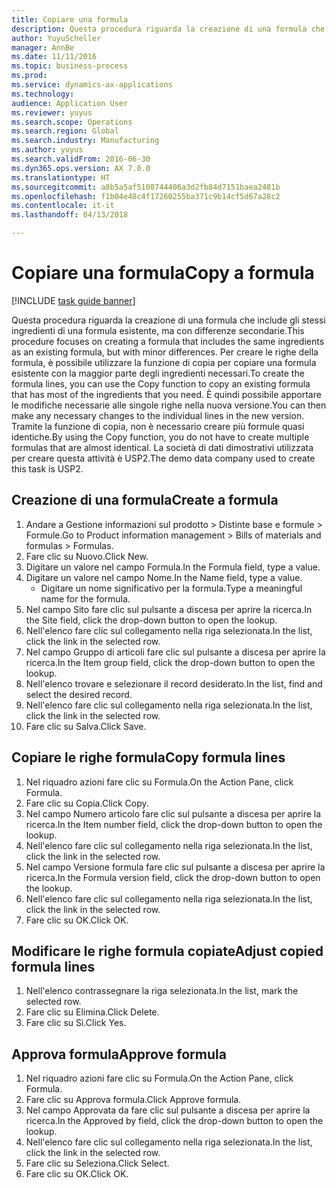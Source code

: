 ```yaml
--- 
title: Copiare una formula
description: Questa procedura riguarda la creazione di una formula che include gli stessi ingredienti di una formula esistente, ma con differenze secondarie.
author: YuyuScheller
manager: AnnBe
ms.date: 11/11/2016
ms.topic: business-process
ms.prod: 
ms.service: dynamics-ax-applications
ms.technology: 
audience: Application User
ms.reviewer: yuyus
ms.search.scope: Operations
ms.search.region: Global
ms.search.industry: Manufacturing
ms.author: yuyus
ms.search.validFrom: 2016-06-30
ms.dyn365.ops.version: AX 7.0.0
ms.translationtype: HT
ms.sourcegitcommit: a8b5a5af5108744406a3d2fb84d7151baea2481b
ms.openlocfilehash: f1b04e48c4f17260255ba371c9b14cf5d67a28c2
ms.contentlocale: it-it
ms.lasthandoff: 04/13/2018

---
```

# <a name="copy-a-formula"></a><span data-ttu-id="70794-103">Copiare una formula</span><span class="sxs-lookup"><span data-stu-id="70794-103">Copy a formula</span></span>

[!INCLUDE [task guide banner](../../includes/task-guide-banner.md)]

<span data-ttu-id="70794-104">Questa procedura riguarda la creazione di una formula che include gli stessi ingredienti di una formula esistente, ma con differenze secondarie.</span><span class="sxs-lookup"><span data-stu-id="70794-104">This procedure focuses on creating a formula that includes the same ingredients as an existing formula, but with minor differences.</span></span> <span data-ttu-id="70794-105">Per creare le righe della formula, è possibile utilizzare la funzione di copia per copiare una formula esistente con la maggior parte degli ingredienti necessari.</span><span class="sxs-lookup"><span data-stu-id="70794-105">To create the formula lines, you can use the Copy function to copy an existing formula that has most of the ingredients that you need.</span></span> <span data-ttu-id="70794-106">È quindi possibile apportare le modifiche necessarie alle singole righe nella nuova versione.</span><span class="sxs-lookup"><span data-stu-id="70794-106">You can then make any necessary changes to the individual lines in the new version.</span></span> <span data-ttu-id="70794-107">Tramite la funzione di copia, non è necessario creare più formule quasi identiche.</span><span class="sxs-lookup"><span data-stu-id="70794-107">By using the Copy function, you do not have to create multiple formulas that are almost identical.</span></span> <span data-ttu-id="70794-108">La società di dati dimostrativi utilizzata per creare questa attività è USP2.</span><span class="sxs-lookup"><span data-stu-id="70794-108">The demo data company used to create this task is USP2.</span></span>


## <a name="create-a-formula"></a><span data-ttu-id="70794-109">Creazione di una formula</span><span class="sxs-lookup"><span data-stu-id="70794-109">Create a formula</span></span>
1. <span data-ttu-id="70794-110">Andare a Gestione informazioni sul prodotto > Distinte base e formule > Formule.</span><span class="sxs-lookup"><span data-stu-id="70794-110">Go to Product information management > Bills of materials and formulas > Formulas.</span></span>
2. <span data-ttu-id="70794-111">Fare clic su Nuovo.</span><span class="sxs-lookup"><span data-stu-id="70794-111">Click New.</span></span>
3. <span data-ttu-id="70794-112">Digitare un valore nel campo Formula.</span><span class="sxs-lookup"><span data-stu-id="70794-112">In the Formula field, type a value.</span></span>
4. <span data-ttu-id="70794-113">Digitare un valore nel campo Nome.</span><span class="sxs-lookup"><span data-stu-id="70794-113">In the Name field, type a value.</span></span>
    * <span data-ttu-id="70794-114">Digitare un nome significativo per la formula.</span><span class="sxs-lookup"><span data-stu-id="70794-114">Type a meaningful name for the formula.</span></span>  
5. <span data-ttu-id="70794-115">Nel campo Sito fare clic sul pulsante a discesa per aprire la ricerca.</span><span class="sxs-lookup"><span data-stu-id="70794-115">In the Site field, click the drop-down button to open the lookup.</span></span>
6. <span data-ttu-id="70794-116">Nell'elenco fare clic sul collegamento nella riga selezionata.</span><span class="sxs-lookup"><span data-stu-id="70794-116">In the list, click the link in the selected row.</span></span>
7. <span data-ttu-id="70794-117">Nel campo Gruppo di articoli fare clic sul pulsante a discesa per aprire la ricerca.</span><span class="sxs-lookup"><span data-stu-id="70794-117">In the Item group field, click the drop-down button to open the lookup.</span></span>
8. <span data-ttu-id="70794-118">Nell'elenco trovare e selezionare il record desiderato.</span><span class="sxs-lookup"><span data-stu-id="70794-118">In the list, find and select the desired record.</span></span>
9. <span data-ttu-id="70794-119">Nell'elenco fare clic sul collegamento nella riga selezionata.</span><span class="sxs-lookup"><span data-stu-id="70794-119">In the list, click the link in the selected row.</span></span>
10. <span data-ttu-id="70794-120">Fare clic su Salva.</span><span class="sxs-lookup"><span data-stu-id="70794-120">Click Save.</span></span>

## <a name="copy-formula-lines"></a><span data-ttu-id="70794-121">Copiare le righe formula</span><span class="sxs-lookup"><span data-stu-id="70794-121">Copy formula lines</span></span>
1. <span data-ttu-id="70794-122">Nel riquadro azioni fare clic su Formula.</span><span class="sxs-lookup"><span data-stu-id="70794-122">On the Action Pane, click Formula.</span></span>
2. <span data-ttu-id="70794-123">Fare clic su Copia.</span><span class="sxs-lookup"><span data-stu-id="70794-123">Click Copy.</span></span>
3. <span data-ttu-id="70794-124">Nel campo Numero articolo fare clic sul pulsante a discesa per aprire la ricerca.</span><span class="sxs-lookup"><span data-stu-id="70794-124">In the Item number field, click the drop-down button to open the lookup.</span></span>
4. <span data-ttu-id="70794-125">Nell'elenco fare clic sul collegamento nella riga selezionata.</span><span class="sxs-lookup"><span data-stu-id="70794-125">In the list, click the link in the selected row.</span></span>
5. <span data-ttu-id="70794-126">Nel campo Versione formula fare clic sul pulsante a discesa per aprire la ricerca.</span><span class="sxs-lookup"><span data-stu-id="70794-126">In the Formula version field, click the drop-down button to open the lookup.</span></span>
6. <span data-ttu-id="70794-127">Nell'elenco fare clic sul collegamento nella riga selezionata.</span><span class="sxs-lookup"><span data-stu-id="70794-127">In the list, click the link in the selected row.</span></span>
7. <span data-ttu-id="70794-128">Fare clic su OK.</span><span class="sxs-lookup"><span data-stu-id="70794-128">Click OK.</span></span>

## <a name="adjust-copied-formula-lines"></a><span data-ttu-id="70794-129">Modificare le righe formula copiate</span><span class="sxs-lookup"><span data-stu-id="70794-129">Adjust copied formula lines</span></span>
1. <span data-ttu-id="70794-130">Nell'elenco contrassegnare la riga selezionata.</span><span class="sxs-lookup"><span data-stu-id="70794-130">In the list, mark the selected row.</span></span>
2. <span data-ttu-id="70794-131">Fare clic su Elimina.</span><span class="sxs-lookup"><span data-stu-id="70794-131">Click Delete.</span></span>
3. <span data-ttu-id="70794-132">Fare clic su Sì.</span><span class="sxs-lookup"><span data-stu-id="70794-132">Click Yes.</span></span>

## <a name="approve-formula"></a><span data-ttu-id="70794-133">Approva formula</span><span class="sxs-lookup"><span data-stu-id="70794-133">Approve formula</span></span>
1. <span data-ttu-id="70794-134">Nel riquadro azioni fare clic su Formula.</span><span class="sxs-lookup"><span data-stu-id="70794-134">On the Action Pane, click Formula.</span></span>
2. <span data-ttu-id="70794-135">Fare clic su Approva formula.</span><span class="sxs-lookup"><span data-stu-id="70794-135">Click Approve formula.</span></span>
3. <span data-ttu-id="70794-136">Nel campo Approvata da fare clic sul pulsante a discesa per aprire la ricerca.</span><span class="sxs-lookup"><span data-stu-id="70794-136">In the Approved by field, click the drop-down button to open the lookup.</span></span>
4. <span data-ttu-id="70794-137">Nell'elenco fare clic sul collegamento nella riga selezionata.</span><span class="sxs-lookup"><span data-stu-id="70794-137">In the list, click the link in the selected row.</span></span>
5. <span data-ttu-id="70794-138">Fare clic su Seleziona.</span><span class="sxs-lookup"><span data-stu-id="70794-138">Click Select.</span></span>
6. <span data-ttu-id="70794-139">Fare clic su OK.</span><span class="sxs-lookup"><span data-stu-id="70794-139">Click OK.</span></span>


